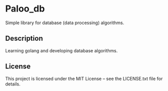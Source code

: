 # Paloo_db 

Simple library for database (data processing) algorithms.

## Description

Learning golang and developing database algorithms.

## License

This project is licensed under the MIT License – see the LICENSE.txt file for details.
